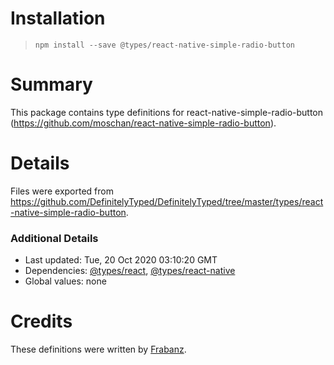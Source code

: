 # Installation
> `npm install --save @types/react-native-simple-radio-button`

# Summary
This package contains type definitions for react-native-simple-radio-button (https://github.com/moschan/react-native-simple-radio-button).

# Details
Files were exported from https://github.com/DefinitelyTyped/DefinitelyTyped/tree/master/types/react-native-simple-radio-button.

### Additional Details
 * Last updated: Tue, 20 Oct 2020 03:10:20 GMT
 * Dependencies: [@types/react](https://npmjs.com/package/@types/react), [@types/react-native](https://npmjs.com/package/@types/react-native)
 * Global values: none

# Credits
These definitions were written by [Frabanz](https://github.com/Frabanz).
